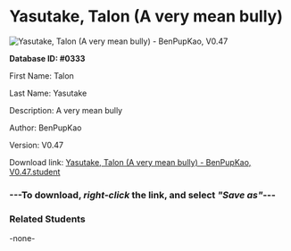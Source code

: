 # Yasutake, Talon (A very mean bully)

<img src="Files/Yasutake, Talon (A very mean bully).png" title="Yasutake, Talon (A very mean bully) - BenPupKao, V0.47">

**Database ID: #0333**

First Name: Talon

Last Name: Yasutake

Description: A very mean bully

Author: BenPupKao

Version: V0.47

Download link: <a href="https://raw.githubusercontent.com/Arbiter1223/Daigaku-Gurashi-Custom-Students/master/Files/Student Files/Yasutake%2C%20Talon%20(A%20very%20mean%20bully)%20-%20BenPupKao%2C%20V0.47.student">Yasutake, Talon (A very mean bully) - BenPupKao, V0.47.student</a>

### ---**To download, _right-click_ the link, and select _"Save as"_**---

### Related Students

-none-
